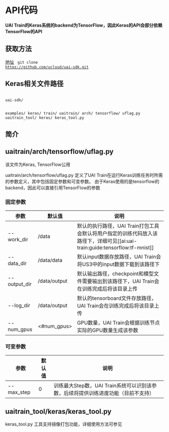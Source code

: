 

# API代码
**UAI Train的Keras系统的backend为TensorFlow，因此Keras的API会部分依赖TensorFlow的API**

## 获取方法
[地址](https://github.com/ucloud/uai-sdk)
<code>
git clone https://github.com/ucloud/uai-sdk.git
</code>

## Keras相关文件路径
<code>
uai-sdk/

  examples/
    keras/
       train/
  uaitrain/
    arch/
      tensorflow/
         uflag.py
  uaitrain_tool/
    keras/
      keras_tool.py
</code>

## 简介

## uaitrain/arch/tensorflow/uflag.py 

该文件为Keras, TensorFlow公用

uaitrain/arch/tensorflow/uflag.py 定义了UAI Train在运行Keras训练任务时所需的参数定义，其中包括固定参数和可变参数。
由于Keras使用的是tensorflow的backend，因此可以直接引用TensorFlow的参数

### 固定参数
| 参数 | 默认值 | 说明 |
| ---- | ------ | ---- |
|\-\-work\_dir    | /data | 默认的执行路径，UAI Train打包工具会默认将用户指定的训练代码放入该路径下，详细可见[[ai:uai-train:guide:tensorflow:tf-mnist]] |
|\-\-data\_dir    | /data/data  | 默认input数据存放路径，UAI Train会将US3中的input数据下载到该路径下 |
|\-\-output\_dir   | /data/output | 默认输出路径，checkpoint和模型文件需要输出到该路径下，UAI Train会在训练完成后将该目录上传 |
|\-\-log\_dir   | /data/output | 默认的tensorboard文件存放路径，UAI Train会在训练完成后将该目录上传 |
|\-\-num\_gpus   | <#num\_gpus> | GPU数量，UAI Train会根据训练节点实际的GPU数量生成该参数 |

### 可变参数
| 参数 | 默认值 | 说明 |
| ---- | ------ | ---- |
|\-\-max_step | 0 | 训练最大Step数，UAI Train系统可以识别该参数，后续将提供训练进度功能（目前不支持）|

## uaitrain_tool/keras/keras_tool.py
keras\_tool.py 工具支持镜像打包功能，详细使用方法可参见[](uai-train/guide/keras/packing)


